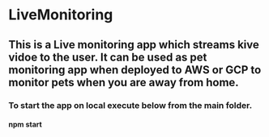 # LiveMonitoring

## This is a Live monitoring app which streams kive vidoe to the user. It can be used as pet monitoring app when deployed to AWS or GCP to monitor pets when you are away from home.


### To start the app on local execute below from the main folder.

#### npm start
